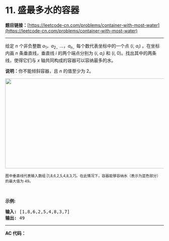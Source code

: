 # 11. 盛最多水的容器

**题目链接：**[https://leetcode-cn.com/problems/container-with-most-water](https://leetcode-cn.com/problems/container-with-most-water)

---

<div class="content__1Y2H">
 <div class="notranslate">
  <p>给定 <em>n</em> 个非负整数 <em>a</em><sub>1</sub>，<em>a</em><sub>2，</sub>...，<em>a</em><sub>n，</sub>每个数代表坐标中的一个点&nbsp;(<em>i</em>,&nbsp;<em>a<sub>i</sub></em>) 。在坐标内画 <em>n</em> 条垂直线，垂直线 <em>i</em>&nbsp;的两个端点分别为&nbsp;(<em>i</em>,&nbsp;<em>a<sub>i</sub></em>) 和 (<em>i</em>, 0)。找出其中的两条线，使得它们与&nbsp;<em>x</em>&nbsp;轴共同构成的容器可以容纳最多的水。</p> 
  <p><strong>说明：</strong>你不能倾斜容器，且&nbsp;<em>n</em>&nbsp;的值至少为 2。</p> 
  <p><img style="height: 287px; width: 600px;" src="https://aliyun-lc-upload.oss-cn-hangzhou.aliyuncs.com/aliyun-lc-upload/uploads/2018/07/25/question_11.jpg" alt=""></p> 
  <p><small>图中垂直线代表输入数组 [1,8,6,2,5,4,8,3,7]。在此情况下，容器能够容纳水（表示为蓝色部分）的最大值为&nbsp;49。</small></p> 
  <p>&nbsp;</p> 
  <p><strong>示例:</strong></p> 
  <pre class="language-text"><strong>输入:</strong> [1,8,6,2,5,4,8,3,7]
<strong>输出:</strong> 49</pre> 
 </div>
</div>

---

**AC 代码：**

```java

```